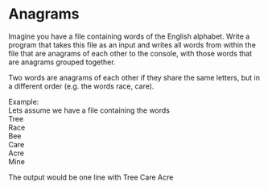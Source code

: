# Anagrams
Imagine you have a file containing words of the English alphabet. Write a program that takes this file as an input and writes all words from within the file that are anagrams of each other to the console, with those words that are anagrams grouped together.

Two words are anagrams of each other if they share the same letters, but in a different order (e.g. the words race, care).

Example: </br>
Lets assume we have a file containing the words </br>
Tree</br>
Race</br>
Bee</br>
Care</br>
Acre</br>
Mine</br>

The output would be one line with
Tree Care Acre
